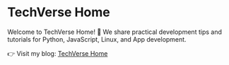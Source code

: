# TechVerse Home

Welcome to TechVerse Home! 🚀
We share practical development tips and tutorials for Python, JavaScript, Linux, and App development.

👉 Visit my blog: [TechVerse Home](https://techversehome.blogspot.com/)
